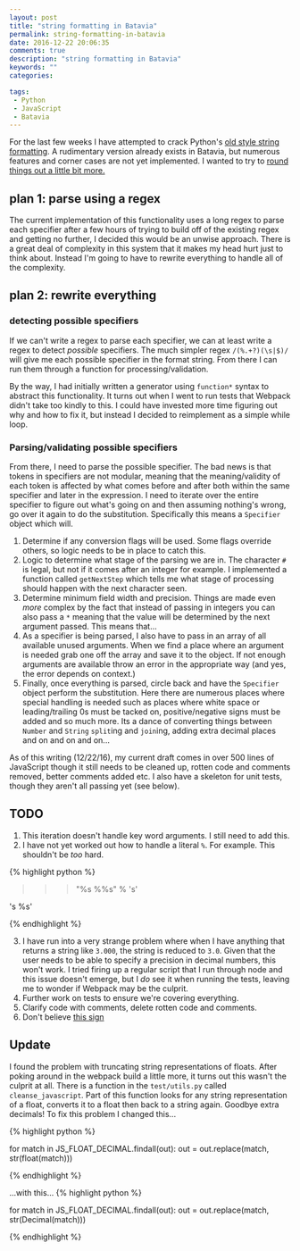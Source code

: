 ```yaml
---
layout: post
title: "string formatting in Batavia"
permalink: string-formatting-in-batavia
date: 2016-12-22 20:06:35
comments: true
description: "string formatting in Batavia"
keywords: ""
categories:

tags:
 - Python
 - JavaScript
 - Batavia
---
```


For the last few weeks I have attempted to crack Python's [old style string formatting](https://docs.python.org/2/library/stdtypes.html#string-formatting). A rudimentary version already exists in Batavia, but numerous features and corner cases are not yet implemented. I wanted to try to [round things out a little bit more.](https://github.com/pybee/batavia/pull/391)

## plan 1: parse using a regex

The current implementation of this functionality uses a long regex to parse each specifier after a few hours of trying to build off of the existing regex and getting no further, I decided this would be an unwise approach. There is a great deal of complexity in this system that it makes my head hurt just to think about. Instead I'm going to have to rewrite everything to handle all of the complexity.

## plan 2: rewrite everything

### detecting possible specifiers
If we can't write a regex to parse each specifier, we can at least write a regex to detect _possible_ specifiers. The much simpler regex `/(%.+?)(\s|$)/` will give me each possible specifier in the format string. From there I can run them through a function for processing/validation.

By the way, I had initially written a generator using `function*` syntax to abstract this functionality. It turns out when I went to run tests that Webpack didn't take too kindly to this. I could have invested more time figuring out why and how to fix it, but instead I decided to reimplement as a simple while loop.

### Parsing/validating possible specifiers

From there, I need to parse the possible specifier. The bad news is that tokens in specifiers are not modular, meaning that the meaning/validity of each token is affected by what comes before and after both within the same specifier and later in the expression. I need to iterate over the entire specifier to figure out what's going on and then assuming nothing's wrong, go over it again to do the substitution. Specifically this means a `Specifier` object which will.

 1. Determine if any conversion flags will be used. Some flags override others, so logic needs to be in place to catch this.
 1. Logic to determine what stage of the parsing we are in. The character `#` is legal, but not if it comes after an integer for example. I implemented a function called `getNextStep` which tells me what stage of processing should happen with the next character seen.  
 2. Determine minimum field width and precision. Things are made even _more_ complex by the fact that instead of passing in integers you can also pass a `*` meaning that the value will be determined by the next argument passed. This means that...
 3. As a specifier is being parsed, I also have to pass in an array of all available unused arguments. When we find a place where an argument is needed grab one off the array and save it to the object. If not enough arguments are available throw an error in the appropriate way (and yes, the error depends on context.)
 4. Finally, once everything is parsed, circle back and have the `Specifier` object perform the substitution. Here there are numerous places where special handling is needed such as places where white space or leading/trailing 0s must be tacked on, positive/negative signs must be added and so much more. Its a dance of converting things between `Number` and `String` `split`ing and `join`ing, adding extra decimal places and on and on and on...


As of this writing (12/22/16), my current draft comes in over 500 lines of JavaScript though it still needs to be cleaned up, rotten code and comments removed, better comments added etc. I also have a skeleton for unit tests, though they aren't all passing yet (see below).

## TODO

 1. This iteration doesn't handle key word arguments. I still need to add this.
 2. I have not yet worked out how to handle a literal `%`. For example. This shouldn't be _too_ hard.

{% highlight python %}

>>> "%s %%s" % 's'

's %s'

{% endhighlight %}

 3. I have run into a very strange problem where when I have anything that returns a string like `3.000`, the string is reduced to `3.0`. Given that the user needs to be able to specify a precision in decimal numbers, this won't work. I tried firing up a regular script that I run through node and this issue doesn't emerge, but I _do_ see it when running the tests, leaving me to wonder if Webpack may be the culprit.
 4. Further work on tests to ensure we're covering everything.
 5. Clarify code with comments, delete rotten code and comments.
 6. Don't believe [this sign](https://twitter.com/PyBeeWare/status/812114406230216704)

## Update

I found the problem with truncating string representations of floats. After poking around in the webpack build a little more, it turns out this wasn't the culprit at all. There is a function in the `test/utils.py` called `cleanse_javascript`. Part of this function looks for any string representation of a float, converts it to a float then back to a string again. Goodbye extra decimals! To fix this problem I changed this...

{% highlight python %}

for match in JS_FLOAT_DECIMAL.findall(out):
    out = out.replace(match, str(float(match)))

{% endhighlight %}

...with this...
{% highlight python %}

for match in JS_FLOAT_DECIMAL.findall(out):
    out = out.replace(match, str(Decimal(match)))

{% endhighlight %}
